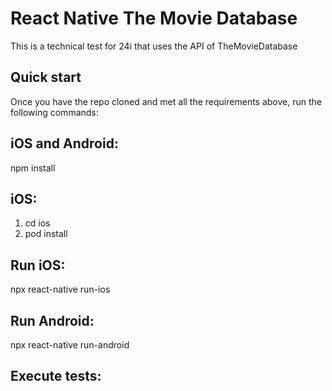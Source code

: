 # React Native The Movie Database

This is a technical test for 24i that uses the API of TheMovieDatabase

## Quick start
Once you have the repo cloned and met all the requirements above, run the following commands:

## iOS and Android:
npm install

## iOS:
1. cd ios
2. pod install

## Run iOS:
npx react-native run-ios

## Run Android:
npx react-native run-android
       

## Execute tests:

